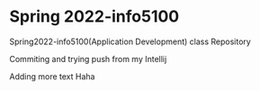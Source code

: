 # Spring 2022-info5100 
Spring2022-info5100(Application Development) class Repository

Commiting and trying push from my Intellij

Adding more text
Haha